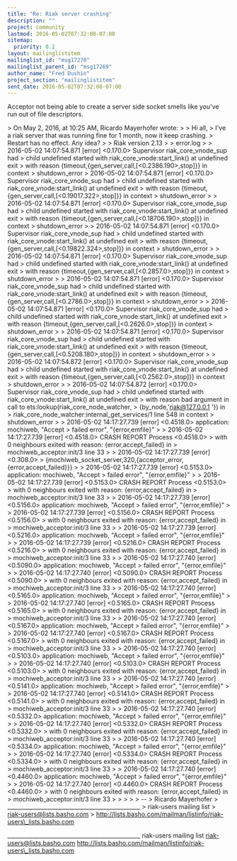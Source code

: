 ```yaml
---
title: "Re: Riak server crashing"
description: ""
project: community
lastmod: 2016-05-02T07:32:08-07:00
sitemap:
  priority: 0.2
layout: mailinglistitem
mailinglist_id: "msg17270"
mailinglist_parent_id: "msg17269"
author_name: "Fred Dushin"
project_section: "mailinglistitem"
sent_date: 2016-05-02T07:32:08-07:00
---
```



Acceptor not being able to create a server side socket smells like you've run 
out of file descriptors.

&gt; On May 2, 2016, at 10:25 AM, Ricardo Mayerhofer  wrote:
&gt; 
&gt; Hi all,
&gt; I've a riak server that was running fine for 1 month, now it keep crashing. 
&gt; Restart has no effect. Any idea?
&gt; 
&gt; Riak version 2.13
&gt; 
&gt; error.log
&gt; 
&gt; 2016-05-02 14:07:54.871 [error] &lt;0.170.0&gt; Supervisor riak\_core\_vnode\_sup had 
&gt; child undefined started with riak\_core\_vnode:start\_link() at undefined exit 
&gt; with reason {timeout,{gen\_server,call,[&lt;0.2386.190&gt;,stop]}} in context 
&gt; shutdown\_error
&gt; 2016-05-02 14:07:54.871 [error] &lt;0.170.0&gt; Supervisor riak\_core\_vnode\_sup had 
&gt; child undefined started with riak\_core\_vnode:start\_link() at undefined exit 
&gt; with reason {timeout,{gen\_server,call,[&lt;0.19017.322&gt;,stop]}} in context 
&gt; shutdown\_error
&gt; 
&gt; 2016-05-02 14:07:54.871 [error] &lt;0.170.0&gt; Supervisor riak\_core\_vnode\_sup had 
&gt; child undefined started with riak\_core\_vnode:start\_link() at undefined exit 
&gt; with reason {timeout,{gen\_server,call,[&lt;0.18706.190&gt;,stop]}} in context 
&gt; shutdown\_error
&gt; 
&gt; 2016-05-02 14:07:54.871 [error] &lt;0.170.0&gt; Supervisor riak\_core\_vnode\_sup had 
&gt; child undefined started with riak\_core\_vnode:start\_link() at undefined exit 
&gt; with reason {timeout,{gen\_server,call,[&lt;0.19822.324&gt;,stop]}} in context 
&gt; shutdown\_error
&gt; 
&gt; 2016-05-02 14:07:54.871 [error] &lt;0.170.0&gt; Supervisor riak\_core\_vnode\_sup had 
&gt; child undefined started with riak\_core\_vnode:start\_link() at undefined exit 
&gt; with reason {timeout,{gen\_server,call,[&lt;0.2857.0&gt;,stop]}} in context 
&gt; shutdown\_error
&gt; 
&gt; 2016-05-02 14:07:54.871 [error] &lt;0.170.0&gt; Supervisor riak\_core\_vnode\_sup had 
&gt; child undefined started with riak\_core\_vnode:start\_link() at undefined exit 
&gt; with reason {timeout,{gen\_server,call,[&lt;0.2786.0&gt;,stop]}} in context 
&gt; shutdown\_error
&gt; 
&gt; 2016-05-02 14:07:54.871 [error] &lt;0.170.0&gt; Supervisor riak\_core\_vnode\_sup had 
&gt; child undefined started with riak\_core\_vnode:start\_link() at undefined exit 
&gt; with reason {timeout,{gen\_server,call,[&lt;0.2626.0&gt;,stop]}} in context 
&gt; shutdown\_error
&gt; 
&gt; 2016-05-02 14:07:54.871 [error] &lt;0.170.0&gt; Supervisor riak\_core\_vnode\_sup had 
&gt; child undefined started with riak\_core\_vnode:start\_link() at undefined exit 
&gt; with reason {timeout,{gen\_server,call,[&lt;0.5208.180&gt;,stop]}} in context 
&gt; shutdown\_error
&gt; 
&gt; 2016-05-02 14:07:54.872 [error] &lt;0.170.0&gt; Supervisor riak\_core\_vnode\_sup had 
&gt; child undefined started with riak\_core\_vnode:start\_link() at undefined exit 
&gt; with reason {timeout,{gen\_server,call,[&lt;0.2562.0&gt;,stop]}} in context 
&gt; shutdown\_error
&gt; 
&gt; 2016-05-02 14:07:54.872 [error] &lt;0.170.0&gt; Supervisor riak\_core\_vnode\_sup had 
&gt; child undefined started with riak\_core\_vnode:start\_link() at undefined exit 
&gt; with reason bad argument in call to ets:lookup(riak\_core\_node\_watcher, 
&gt; {by\_node,'riak@127.0.0.1 '}) in 
&gt; riak\_core\_node\_watcher:internal\_get\_services/1 line 548 in context 
&gt; shutdown\_error
&gt; 
&gt; 2016-05-02 14:17:27.739 [error] &lt;0.4518.0&gt; application: mochiweb, "Accept 
&gt; failed error", "{error,emfile}"
&gt; 
&gt; 2016-05-02 14:17:27.739 [error] &lt;0.4518.0&gt; CRASH REPORT Process &lt;0.4518.0&gt; 
&gt; with 0 neighbours exited with reason: {error,accept\_failed} in 
&gt; mochiweb\_acceptor:init/3 line 33
&gt; 
&gt; 2016-05-02 14:17:27.739 [error] &lt;0.308.0&gt; 
&gt; {mochiweb\_socket\_server,320,{acceptor\_error,{error,accept\_failed}}}
&gt; 
&gt; 2016-05-02 14:17:27.739 [error] &lt;0.5153.0&gt; application: mochiweb, "Accept 
&gt; failed error", "{error,emfile}"
&gt; 
&gt; 2016-05-02 14:17:27.739 [error] &lt;0.5153.0&gt; CRASH REPORT Process &lt;0.5153.0&gt; 
&gt; with 0 neighbours exited with reason: {error,accept\_failed} in 
&gt; mochiweb\_acceptor:init/3 line 33
&gt; 
&gt; 2016-05-02 14:17:27.739 [error] &lt;0.5156.0&gt; application: mochiweb, "Accept 
&gt; failed error", "{error,emfile}"
&gt; 
&gt; 2016-05-02 14:17:27.739 [error] &lt;0.5156.0&gt; CRASH REPORT Process &lt;0.5156.0&gt; 
&gt; with 0 neighbours exited with reason: {error,accept\_failed} in 
&gt; mochiweb\_acceptor:init/3 line 33
&gt; 
&gt; 2016-05-02 14:17:27.739 [error] &lt;0.5216.0&gt; application: mochiweb, "Accept 
&gt; failed error", "{error,emfile}"
&gt; 
&gt; 2016-05-02 14:17:27.739 [error] &lt;0.5216.0&gt; CRASH REPORT Process &lt;0.5216.0&gt; 
&gt; with 0 neighbours exited with reason: {error,accept\_failed} in 
&gt; mochiweb\_acceptor:init/3 line 33
&gt; 
&gt; 2016-05-02 14:17:27.740 [error] &lt;0.5090.0&gt; application: mochiweb, "Accept 
&gt; failed error", "{error,emfile}"
&gt; 
&gt; 2016-05-02 14:17:27.740 [error] &lt;0.5090.0&gt; CRASH REPORT Process &lt;0.5090.0&gt; 
&gt; with 0 neighbours exited with reason: {error,accept\_failed} in 
&gt; mochiweb\_acceptor:init/3 line 33
&gt; 
&gt; 2016-05-02 14:17:27.740 [error] &lt;0.5165.0&gt; application: mochiweb, "Accept 
&gt; failed error", "{error,emfile}"
&gt; 
&gt; 2016-05-02 14:17:27.740 [error] &lt;0.5165.0&gt; CRASH REPORT Process &lt;0.5165.0&gt; 
&gt; with 0 neighbours exited with reason: {error,accept\_failed} in 
&gt; mochiweb\_acceptor:init/3 line 33
&gt; 
&gt; 2016-05-02 14:17:27.740 [error] &lt;0.5167.0&gt; application: mochiweb, "Accept 
&gt; failed error", "{error,emfile}"
&gt; 
&gt; 2016-05-02 14:17:27.740 [error] &lt;0.5167.0&gt; CRASH REPORT Process &lt;0.5167.0&gt; 
&gt; with 0 neighbours exited with reason: {error,accept\_failed} in 
&gt; mochiweb\_acceptor:init/3 line 33
&gt; 
&gt; 2016-05-02 14:17:27.740 [error] &lt;0.5103.0&gt; application: mochiweb, "Accept 
&gt; failed error", "{error,emfile}"
&gt; 
&gt; 2016-05-02 14:17:27.740 [error] &lt;0.5103.0&gt; CRASH REPORT Process &lt;0.5103.0&gt; 
&gt; with 0 neighbours exited with reason: {error,accept\_failed} in 
&gt; mochiweb\_acceptor:init/3 line 33
&gt; 
&gt; 2016-05-02 14:17:27.740 [error] &lt;0.5141.0&gt; application: mochiweb, "Accept 
&gt; failed error", "{error,emfile}"
&gt; 
&gt; 2016-05-02 14:17:27.740 [error] &lt;0.5141.0&gt; CRASH REPORT Process &lt;0.5141.0&gt; 
&gt; with 0 neighbours exited with reason: {error,accept\_failed} in 
&gt; mochiweb\_acceptor:init/3 line 33
&gt; 
&gt; 2016-05-02 14:17:27.740 [error] &lt;0.5332.0&gt; application: mochiweb, "Accept 
&gt; failed error", "{error,emfile}"
&gt; 
&gt; 2016-05-02 14:17:27.740 [error] &lt;0.5332.0&gt; CRASH REPORT Process &lt;0.5332.0&gt; 
&gt; with 0 neighbours exited with reason: {error,accept\_failed} in 
&gt; mochiweb\_acceptor:init/3 line 33
&gt; 
&gt; 2016-05-02 14:17:27.740 [error] &lt;0.5334.0&gt; application: mochiweb, "Accept 
&gt; failed error", "{error,emfile}"
&gt; 
&gt; 2016-05-02 14:17:27.740 [error] &lt;0.5334.0&gt; CRASH REPORT Process &lt;0.5334.0&gt; 
&gt; with 0 neighbours exited with reason: {error,accept\_failed} in 
&gt; mochiweb\_acceptor:init/3 line 33
&gt; 
&gt; 2016-05-02 14:17:27.740 [error] &lt;0.4460.0&gt; application: mochiweb, "Accept 
&gt; failed error", "{error,emfile}"
&gt; 
&gt; 2016-05-02 14:17:27.740 [error] &lt;0.4460.0&gt; CRASH REPORT Process &lt;0.4460.0&gt; 
&gt; with 0 neighbours exited with reason: {error,accept\_failed} in 
&gt; mochiweb\_acceptor:init/3 line 33
&gt; 
&gt; 
&gt; 
&gt; 
&gt; -- 
&gt; Ricardo Mayerhofer
&gt; \_\_\_\_\_\_\_\_\_\_\_\_\_\_\_\_\_\_\_\_\_\_\_\_\_\_\_\_\_\_\_\_\_\_\_\_\_\_\_\_\_\_\_\_\_\_\_
&gt; riak-users mailing list
&gt; riak-users@lists.basho.com
&gt; http://lists.basho.com/mailman/listinfo/riak-users\_lists.basho.com

\_\_\_\_\_\_\_\_\_\_\_\_\_\_\_\_\_\_\_\_\_\_\_\_\_\_\_\_\_\_\_\_\_\_\_\_\_\_\_\_\_\_\_\_\_\_\_
riak-users mailing list
riak-users@lists.basho.com
http://lists.basho.com/mailman/listinfo/riak-users\_lists.basho.com

